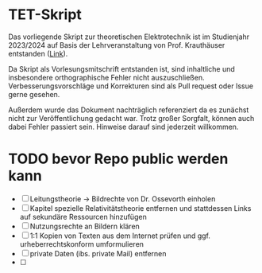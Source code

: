 # TET-Skript
Das vorliegende Skript zur theoretischen Elektrotechnik ist im Studienjahr 2023/2024 auf Basis der Lehrveranstaltung von Prof. Krauthäuser entstanden ([Link](https://github.com/hgkdd/TET)). 

Da Skript als Vorlesungsmitschrift entstanden ist, sind inhaltliche und insbesondere orthographische Fehler nicht auszuschließen. Verbesserungsvorschläge und Korrekturen sind als Pull request oder Issue gerne gesehen.

Außerdem wurde das Dokument nachträglich referenziert da es zunächst nicht zur Veröffentlichung gedacht war. Trotz großer Sorgfalt, können auch dabei Fehler passiert sein. Hinweise darauf sind jederzeit willkommen.

# TODO bevor Repo public werden kann
- [ ] Leitungstheorie -> Bildrechte von Dr. Ossevorth einholen
- [ ] Kapitel spezielle Relativitätstheorie entfernen und stattdessen Links auf sekundäre Ressourcen hinzufügen
- [ ] Nutzungsrechte an Bildern klären
- [ ] 1:1 Kopien von Texten aus dem Internet prüfen und ggf. urheberrechtskonform umformulieren
- [ ] private Daten (ibs. private Mail) entfernen
- [ ] 
